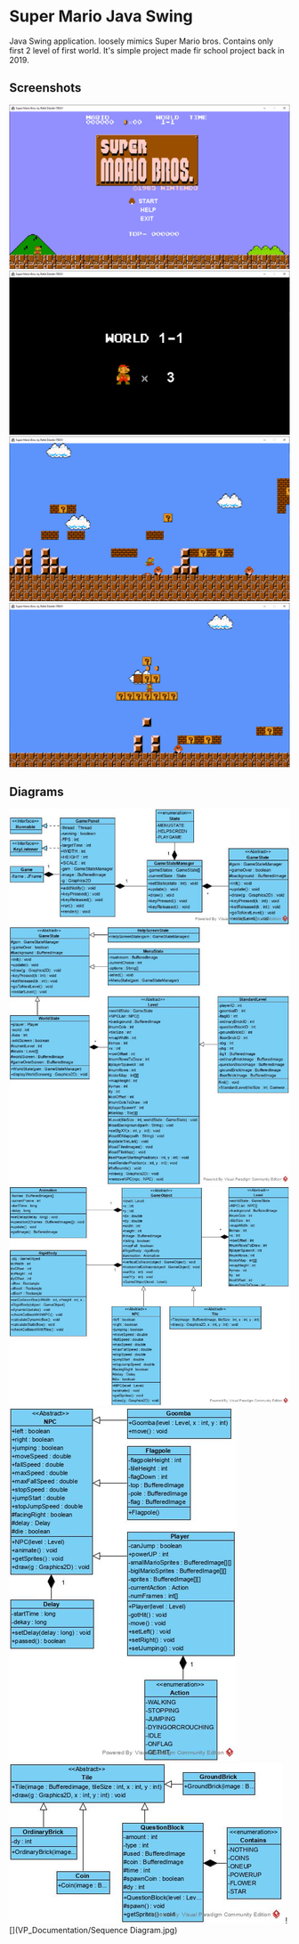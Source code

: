 # Super Mario Java Swing
Java Swing application. loosely mimics Super Mario bros. 
Contains only first 2 level of first world.
It's simple project made fir school project back in 2019.

## Screenshots
![](readme-pics/1-menu.png)
![](readme-pics/2-start.png)
![](readme-pics/3-game.png)
![](readme-pics/4-game-2.png)
## Diagrams
![](VP_Documentation/GamePanel.jpg)
![](VP_Documentation/GameState.jpg)
![](VP_Documentation/GameObject.jpg)
![](VP_Documentation/NPC.jpg)
![](VP_Documentation/Tile.jpg)
![](VP_Documentation/Sequence Diagram.jpg)

